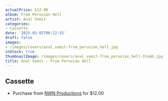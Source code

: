 ```yaml
---
actualPrice: $12.00
album: From Peruvian Hell
artist: Anal Vomit
categories:
- Cassette
date: '2025-03-02T06:22:55'
draft: false
images:
- /images/covers/anal_vomit-from_peruvian_hell.jpg
inStock: true
thumbnailImage: /images/covers/anal_vomit-from_peruvian_hell-thumb.jpg
title: Anal Vomit - From Peruvian Hell
---
```


## Cassette
* Purchase from [NWN Productions](http://shop.nwnprod.com/index.php?route=product/product&path=73&product_id=59496&sort=pd.name&order=ASC) for $12.00
